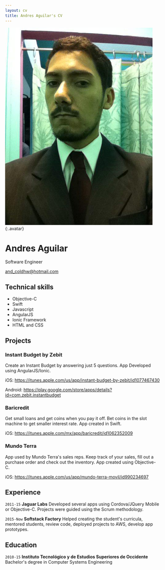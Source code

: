 ```yaml
---
layout: cv
title: Andres Aguilar's CV
---
```


![Andres](./media/andres.jpg){:.avatar}

# Andres Aguilar
Software Engineer

<div id="webaddress">
<a href="mailto:">and_coldhw@hotmail.com</a>
</div>


## Technical skills

* Objective-C
* Swift
* Javascript
* AngularJS
* Ionic Framework
* HTML and CSS

## Projects

### Instant Budget by Zebit

Create an Instant Budget by answering just 5 questions. App Developed using AngularJS/Ionic. 

iOS: https://itunes.apple.com/us/app/instant-budget-by-zebit/id1077467430 

Android: https://play.google.com/store/apps/details?id=com.zebit.instantbudget

### Baricredit

Get small loans and get coins when you pay it off. Bet coins in the slot machine to get smaller interest rate. App created in Swift. 

iOS: https://itunes.apple.com/mx/app/baricredit/id1062352009

### Mundo Terra

App used by Mundo Terra's sales reps. Keep track of your sales, fill out a purchase order and check out the inventory. App created using Objective-C. 

iOS: https://itunes.apple.com/us/app/mundo-terra-movil/id990234697

## Experience

`2011-15`
__Jaguar Labs__ 
Developed several apps using Cordova/JQuery Mobile or Objective-C. Projects were guided using the Scrum methodology. 


`2015-Now`
__Softstack Factory__ 
Helped creating the student's curricula, mentored students, review code, deployed projects to AWS, develop app prototypes.

## Education

`2010-15`
__Instituto Tecnológico y de Estudios Superiores de Occidente__ Bachelor's degree in Computer Systems Engineering